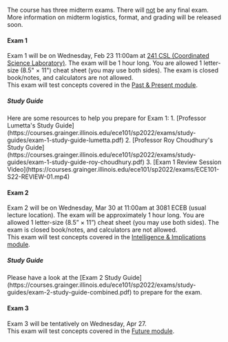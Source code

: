 The course has three midterm exams. There will <u>not</u> be any final exam. More information on midterm logistics, format, and grading will be released soon.

#### Exam 1
Exam 1 will be on Wednesday, Feb 23 11:00am at [241 CSL (Coordinated Science Laboratory)](https://goo.gl/maps/otAdnSvp6KkSSdmHA). The exam will be 1 hour long. You are allowed 1 letter-size (8.5" × 11") cheat sheet (you may use both sides). The exam is closed book/notes, and calculators are not allowed. <br/>
This exam will test concepts covered in the [Past & Present module](#past-present-connecting-the-world).

<h5 id="exam-1-study-guide">Study Guide</h5>
Here are some resources to help you prepare for Exam 1:
1. [Professor Lumetta's Study Guide](https://courses.grainger.illinois.edu/ece101/sp2022/exams/study-guides/exam-1-study-guide-lumetta.pdf)
2. [Professor Roy Choudhury's Study Guide](https://courses.grainger.illinois.edu/ece101/sp2022/exams/study-guides/exam-1-study-guide-roy-choudhury.pdf)
3. [Exam 1 Review Session Video](https://courses.grainger.illinois.edu/ece101/sp2022/exams/ECE101-S22-REVIEW-01.mp4)

#### Exam 2
Exam 2 will be on Wednesday, Mar 30 at 11:00am at 3081 ECEB (usual lecture location). The exam will be approximately 1 hour long. You are allowed 1 letter-size (8.5” × 11”) cheat sheet (you may use both sides). The exam is closed book/notes, and calculators are not allowed. <br/>
This exam will test concepts covered in the [Intelligence & Implications module](#intelligence-implications). 

<h5 id="exam-2-study-guide">Study Guide</h5>
Please have a look at the [Exam 2 Study Guide](https://courses.grainger.illinois.edu/ece101/sp2022/exams/study-guides/exam-2-study-guide-combined.pdf) to prepare for the exam.

#### Exam 3
Exam 3 will be tentatively on Wednesday, Apr 27. <br/>
This exam will test concepts covered in the [Future module](#future). 